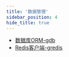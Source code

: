 ```yaml
---
title: '数据管理'
sidebar_position: 4
hide_title: true
---
```


- [数据库ORM-gdb](output/goframe-v2.4-md/组件列表/数据管理/数据库ORM-gdb)
- [Redis客户端-gredis](output/goframe-v2.4-md/组件列表/数据管理/Redis客户端-gredis)